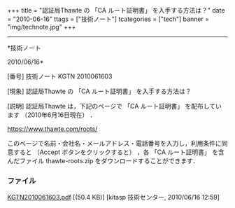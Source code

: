 ﻿+++
title = "認証局Thawte の 「CA ルート証明書」 を入手する方法は？"
date = "2010-06-16"
ttags = ["技術ノート"]
tcategories = ["tech"]
banner = "img/technote.jpg"
+++

-----------------------------------------------------------------------------------------------------------------------------

*技術ノート

2010/06/16*


[番号]
技術ノート KGTN 2010061603

[現象]
認証局Thawte の 「CA ルート証明書」 を入手する方法は？

[説明]
認証局Thawte は，下記のページで 「CA ルート証明書」 を配布しています
（2010年6月16日現在） ．

<https://www.thawte.com/roots/>

このページで名前・会社名・メールアドレス・電話番号を入力し，利用条件に同意すると
（Accept ボタンをクリックすると） ，各 「CA ルート証明書」
を含んだファイル thawte-roots.zip をダウンロードすることができます．


### ファイル

 
 


[KGTN2010061603.pdf](http://techreport.kitasp.net/attachments/download/199/KGTN2010061603.pdf)
 [(50.4 KB)] [kitasp 技術センター, 2010/06/16
12:59]


 


 

